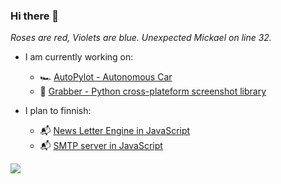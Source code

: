 ### Hi there 👋



_Roses are red, Violets are blue. Unexpected Mickael on line 32._

- I am currently working on:
    - 🏎️ [AutoPylot - Autonomous Car](https://github.com/Autonomobile/AutoPylot)
    - 📸 [Grabber - Python cross-plateform screenshot library](https://github.com/mickael-btc/grabber)


- I plan to finnish:
     - 📬 [News Letter Engine in JavaScript](https://github.com/mickael-btc/amandus)
     - 📬 [SMTP server in JavaScript](https://github.com/mickael-btc/node-mailin)

 
<img src="https://github-readme-stats.vercel.app/api?username=mickael-btc&show_icons=true&count_private=true&hide_border=true"></img>
